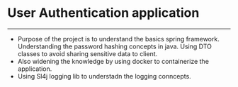 # User Authentication application
-----------

- Purpose of the project is to understand the basics spring framework. Understanding the password hashing concepts in java. Using DTO classes to avoid sharing sensitive data to client.
- Also widening the knowledge by using docker to containerize the application. 
- Using Sl4j logging lib to understadn the logging conncepts.
